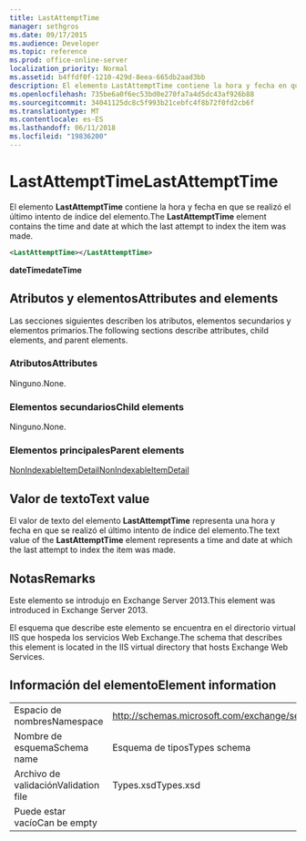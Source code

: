 ```yaml
---
title: LastAttemptTime
manager: sethgros
ms.date: 09/17/2015
ms.audience: Developer
ms.topic: reference
ms.prod: office-online-server
localization_priority: Normal
ms.assetid: b4ffdf0f-1210-429d-8eea-665db2aad3bb
description: El elemento LastAttemptTime contiene la hora y fecha en que se realizó el último intento de índice del elemento.
ms.openlocfilehash: 735be6a0f6ec53bd0e270fa7a4d5dc43af926b88
ms.sourcegitcommit: 34041125dc8c5f993b21cebfc4f8b72f0fd2cb6f
ms.translationtype: MT
ms.contentlocale: es-ES
ms.lasthandoff: 06/11/2018
ms.locfileid: "19836200"
---
```

# <a name="lastattempttime"></a><span data-ttu-id="b34ab-103">LastAttemptTime</span><span class="sxs-lookup"><span data-stu-id="b34ab-103">LastAttemptTime</span></span>

<span data-ttu-id="b34ab-104">El elemento **LastAttemptTime** contiene la hora y fecha en que se realizó el último intento de índice del elemento.</span><span class="sxs-lookup"><span data-stu-id="b34ab-104">The **LastAttemptTime** element contains the time and date at which the last attempt to index the item was made.</span></span> 
  
```XML
<LastAttemptTime></LastAttemptTime>
```

 <span data-ttu-id="b34ab-105">**dateTime**</span><span class="sxs-lookup"><span data-stu-id="b34ab-105">**dateTime**</span></span>
## <a name="attributes-and-elements"></a><span data-ttu-id="b34ab-106">Atributos y elementos</span><span class="sxs-lookup"><span data-stu-id="b34ab-106">Attributes and elements</span></span>

<span data-ttu-id="b34ab-107">Las secciones siguientes describen los atributos, elementos secundarios y elementos primarios.</span><span class="sxs-lookup"><span data-stu-id="b34ab-107">The following sections describe attributes, child elements, and parent elements.</span></span>
  
### <a name="attributes"></a><span data-ttu-id="b34ab-108">Atributos</span><span class="sxs-lookup"><span data-stu-id="b34ab-108">Attributes</span></span>

<span data-ttu-id="b34ab-109">Ninguno.</span><span class="sxs-lookup"><span data-stu-id="b34ab-109">None.</span></span>
  
### <a name="child-elements"></a><span data-ttu-id="b34ab-110">Elementos secundarios</span><span class="sxs-lookup"><span data-stu-id="b34ab-110">Child elements</span></span>

<span data-ttu-id="b34ab-111">Ninguno.</span><span class="sxs-lookup"><span data-stu-id="b34ab-111">None.</span></span>
  
### <a name="parent-elements"></a><span data-ttu-id="b34ab-112">Elementos principales</span><span class="sxs-lookup"><span data-stu-id="b34ab-112">Parent elements</span></span>

[<span data-ttu-id="b34ab-113">NonIndexableItemDetail</span><span class="sxs-lookup"><span data-stu-id="b34ab-113">NonIndexableItemDetail</span></span>](nonindexableitemdetail.md)
  
## <a name="text-value"></a><span data-ttu-id="b34ab-114">Valor de texto</span><span class="sxs-lookup"><span data-stu-id="b34ab-114">Text value</span></span>

<span data-ttu-id="b34ab-115">El valor de texto del elemento **LastAttemptTime** representa una hora y fecha en que se realizó el último intento de índice del elemento.</span><span class="sxs-lookup"><span data-stu-id="b34ab-115">The text value of the **LastAttemptTime** element represents a time and date at which the last attempt to index the item was made.</span></span> 
  
## <a name="remarks"></a><span data-ttu-id="b34ab-116">Notas</span><span class="sxs-lookup"><span data-stu-id="b34ab-116">Remarks</span></span>

<span data-ttu-id="b34ab-117">Este elemento se introdujo en Exchange Server 2013.</span><span class="sxs-lookup"><span data-stu-id="b34ab-117">This element was introduced in Exchange Server 2013.</span></span>
  
<span data-ttu-id="b34ab-118">El esquema que describe este elemento se encuentra en el directorio virtual IIS que hospeda los servicios Web Exchange.</span><span class="sxs-lookup"><span data-stu-id="b34ab-118">The schema that describes this element is located in the IIS virtual directory that hosts Exchange Web Services.</span></span>
  
## <a name="element-information"></a><span data-ttu-id="b34ab-119">Información del elemento</span><span class="sxs-lookup"><span data-stu-id="b34ab-119">Element information</span></span>

|||
|:-----|:-----|
|<span data-ttu-id="b34ab-120">Espacio de nombres</span><span class="sxs-lookup"><span data-stu-id="b34ab-120">Namespace</span></span>  <br/> |http://schemas.microsoft.com/exchange/services/2006/types  <br/> |
|<span data-ttu-id="b34ab-121">Nombre de esquema</span><span class="sxs-lookup"><span data-stu-id="b34ab-121">Schema name</span></span>  <br/> |<span data-ttu-id="b34ab-122">Esquema de tipos</span><span class="sxs-lookup"><span data-stu-id="b34ab-122">Types schema</span></span>  <br/> |
|<span data-ttu-id="b34ab-123">Archivo de validación</span><span class="sxs-lookup"><span data-stu-id="b34ab-123">Validation file</span></span>  <br/> |<span data-ttu-id="b34ab-124">Types.xsd</span><span class="sxs-lookup"><span data-stu-id="b34ab-124">Types.xsd</span></span>  <br/> |
|<span data-ttu-id="b34ab-125">Puede estar vacío</span><span class="sxs-lookup"><span data-stu-id="b34ab-125">Can be empty</span></span>  <br/> ||
   

